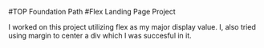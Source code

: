 #TOP Foundation Path
#Flex Landing Page Project

I worked on this project utilizing flex as my major display value. I, also tried using margin to center a div which I was succesful in it.